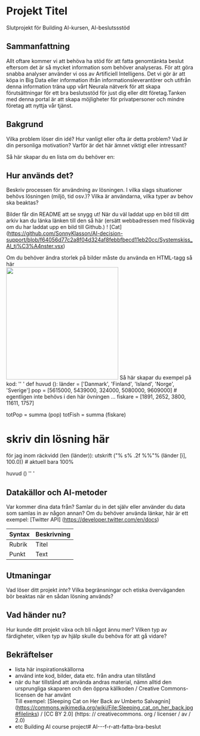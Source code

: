 # Projekt Titel

Slutprojekt för Building AI-kursen, AI-beslutssstöd

## Sammanfattning
Allt oftare kommer vi att behöva ha stöd för att fatta genomtänkta beslut eftersom det är så mycket information som behöver analyseras. För att göra snabba analyser använder vi oss av Artificiell Intelligens. Det vi gör är att köpa in Big Data eller information ifrån informationsleverantörer och utifrån denna information träna upp vårt Neurala nätverk för att skapa förutsättningar för ett bra beslutsstöd för just dig eller ditt företag.Tanken med denna portal är att skapa möjligheter för privatpersoner och mindre företag att nyttja vår tjänst.
## Bakgrund

Vilka problem löser din idé? Hur vanligt eller ofta är detta problem? Vad är din personliga motivation? Varför är det här ämnet viktigt eller intressant?

Så här skapar du en lista om du behöver en:



## Hur används det?

Beskriv processen för användning av lösningen. I vilka slags situationer behövs lösningen (miljö, tid osv.)? Vilka är användarna, vilka typer av behov ska beaktas?

Bilder får din README att se snygg ut!
När du väl laddat upp en bild till ditt arkiv kan du länka länken till den så här (ersätt webbadressen med filsökväg om du har laddat upp en bild till Github.)
! [Cat] (https://github.com/SonnyKlasson/AI-decision-support/blob/f64056d77c2a8f04d324af8febbfbecd11eb20cc/Systemskiss_AI_tj%C3%A4nster.vsx)

Om du behöver ändra storlek på bilder måste du använda en HTML-tagg så här  
<img src = "https://github.com/SonnyKlasson/AI-decision-support/blob/f64056d77c2a8f04d324af8febbfbecd11eb20cc/Systemskiss_AI_tj%C3%A4nster.vsdx" width="300">
Så här skapar du exempel på kod:
'' '
def huvud ():
   länder = ['Danmark', 'Finland', 'Island', 'Norge', 'Sverige']
   pop = [5615000, 5439000, 324000, 5080000, 9609000] # egentligen inte behövs i den här övningen ...
   fiskare = [1891, 2652, 3800, 11611, 1757]

   totPop = summa (pop)
   totFish = summa (fiskare)

   # skriv din lösning här

   för jag inom räckvidd (len (länder)):
      utskrift ("% s% .2f %%"% (länder [i], 100.0)) # aktuell bara 100%

huvud ()
'' '


## Datakällor och AI-metoder
Var kommer dina data från? Samlar du in det själv eller använder du data som samlas in av någon annan?
Om du behöver använda länkar, här är ett exempel:
[Twitter API] (https://developer.twitter.com/en/docs)

| Syntax | Beskrivning |
| ----------- | ----------- |
| Rubrik | Titel |
| Punkt | Text |

## Utmaningar

Vad löser ditt projekt _inte_? Vilka begränsningar och etiska överväganden bör beaktas när en sådan lösning används?

## Vad händer nu?

Hur kunde ditt projekt växa och bli något ännu mer? Vilken typ av färdigheter, vilken typ av hjälp skulle du behöva för att gå vidare?


## Bekräftelser

* lista här inspirationskällorna 
* använd inte kod, bilder, data etc. från andra utan tillstånd
* när du har tillstånd att använda andras material, nämn alltid den ursprungliga skaparen och den öppna källkoden / Creative Commons-licensen de har använt
  <br> Till exempel: [Sleeping Cat on Her Back av Umberto Salvagnin] (https://commons.wikimedia.org/wiki/File:Sleeping_cat_on_her_back.jpg#filelinks) / [CC BY 2.0] (https: // creativecommons. org / licenser / av / 2.0)
* etc
Building AI course project# AI---f-r-att-fatta-bra-beslut
